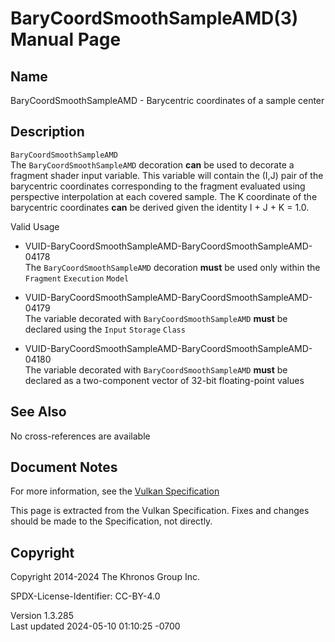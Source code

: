# BaryCoordSmoothSampleAMD(3) Manual Page

## Name

BaryCoordSmoothSampleAMD - Barycentric coordinates of a sample center



## <a href="#_description" class="anchor"></a>Description

`BaryCoordSmoothSampleAMD`  
The `BaryCoordSmoothSampleAMD` decoration **can** be used to decorate a
fragment shader input variable. This variable will contain the (I,J)
pair of the barycentric coordinates corresponding to the fragment
evaluated using perspective interpolation at each covered sample. The K
coordinate of the barycentric coordinates **can** be derived given the
identity I + J + K = 1.0.

Valid Usage

- <a href="#VUID-BaryCoordSmoothSampleAMD-BaryCoordSmoothSampleAMD-04178"
  id="VUID-BaryCoordSmoothSampleAMD-BaryCoordSmoothSampleAMD-04178"></a>
  VUID-BaryCoordSmoothSampleAMD-BaryCoordSmoothSampleAMD-04178  
  The `BaryCoordSmoothSampleAMD` decoration **must** be used only within
  the `Fragment` `Execution` `Model`

- <a href="#VUID-BaryCoordSmoothSampleAMD-BaryCoordSmoothSampleAMD-04179"
  id="VUID-BaryCoordSmoothSampleAMD-BaryCoordSmoothSampleAMD-04179"></a>
  VUID-BaryCoordSmoothSampleAMD-BaryCoordSmoothSampleAMD-04179  
  The variable decorated with `BaryCoordSmoothSampleAMD` **must** be
  declared using the `Input` `Storage` `Class`

- <a href="#VUID-BaryCoordSmoothSampleAMD-BaryCoordSmoothSampleAMD-04180"
  id="VUID-BaryCoordSmoothSampleAMD-BaryCoordSmoothSampleAMD-04180"></a>
  VUID-BaryCoordSmoothSampleAMD-BaryCoordSmoothSampleAMD-04180  
  The variable decorated with `BaryCoordSmoothSampleAMD` **must** be
  declared as a two-component vector of 32-bit floating-point values

## <a href="#_see_also" class="anchor"></a>See Also

No cross-references are available

## <a href="#_document_notes" class="anchor"></a>Document Notes

For more information, see the <a
href="https://registry.khronos.org/vulkan/specs/1.3-extensions/html/vkspec.html#BaryCoordSmoothSampleAMD"
target="_blank" rel="noopener">Vulkan Specification</a>

This page is extracted from the Vulkan Specification. Fixes and changes
should be made to the Specification, not directly.

## <a href="#_copyright" class="anchor"></a>Copyright

Copyright 2014-2024 The Khronos Group Inc.

SPDX-License-Identifier: CC-BY-4.0

Version 1.3.285  
Last updated 2024-05-10 01:10:25 -0700

